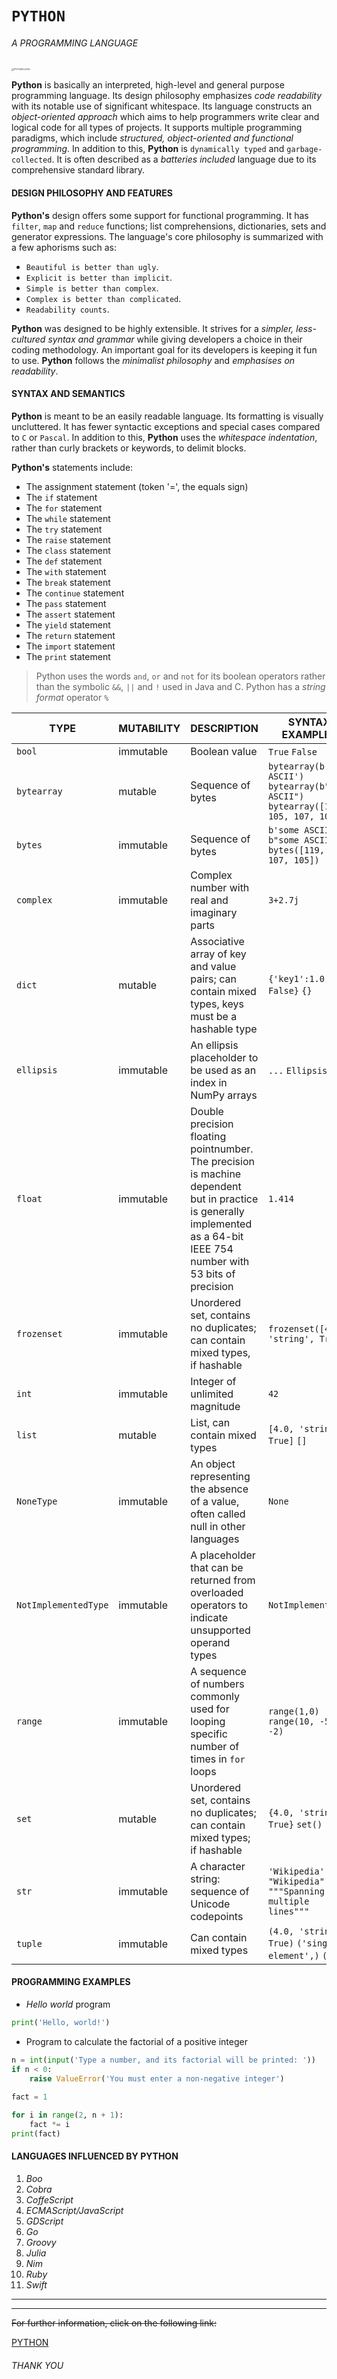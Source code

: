 #                             `PYTHON`

######                                                      A PROGRAMMING LANGUAGE

<img src="C:\Users\COMPUTER\Downloads\1200px-Python-logo-notext.svg.png" alt="PYTHON LOGO" style="zoom:25%;" />



**Python** is basically an interpreted, high-level and general purpose programming language. Its design philosophy emphasizes *code readability* with its notable use of significant whitespace. Its language constructs an _object-oriented approach_ which aims to help programmers write clear and logical code for all types of projects. It supports multiple programming paradigms, which include _structured, object-oriented and functional programming_. In addition to this, **Python** is `dynamically typed` and `garbage-collected`. It is often described as a _batteries included_ language due to its comprehensive standard library.



#### DESIGN PHILOSOPHY AND FEATURES

**Python's** design offers some support for functional programming. It has `filter`, `map` and `reduce` functions; list comprehensions, dictionaries, sets and generator expressions. The language's core philosophy is summarized with a few aphorisms such as:

* `Beautiful is better than ugly`.
* `Explicit is better than implicit`.
* `Simple is better than complex`.
* `Complex is better than complicated`.
* `Readability counts`.

**Python** was designed to be highly extensible. It strives for a *simpler, less-cultured syntax and grammar* while giving developers a choice in their coding methodology. An important goal for its developers is keeping it fun to use. **Python** follows the *minimalist philosophy* and *emphasises on readability*.



#### SYNTAX AND SEMANTICS

**Python** is meant to be an easily readable language. Its formatting is visually uncluttered. It has fewer syntactic exceptions and special cases compared to `C` or `Pascal`. In addition to this, **Python** uses the *whitespace indentation*, rather than curly brackets or keywords, to delimit blocks. 

**Python's** statements include:

* The assignment statement (token '=', the equals sign)
* The `if` statement
* The `for` statement
* The `while` statement
* The `try` statement
* The `raise` statement
* The `class` statement
* The `def` statement
* The `with` statement
* The `break` statement
* The `continue` statement
* The `pass` statement
* The `assert` statement
* The `yield` statement
* The `return` statement
* The `import` statement
* The `print` statement



> Python uses the words `and`, `or` and `not` for its boolean operators rather than the symbolic `&&`, `||` and `!` used in Java and C. Python has a *string format* operator `%`



| **TYPE**             | **MUTABILITY** | **DESCRIPTION**                                              | **SYNTAX EXAMPLES**                                          |
| -------------------- | -------------- | ------------------------------------------------------------ | ------------------------------------------------------------ |
| `bool`               | immutable      | Boolean value                                                | `True`  `False`                                              |
| `bytearray`          | mutable        | Sequence of bytes                                            | `bytearray(b'some ASCII')`  `bytearray(b"some ASCII")`  `bytearray([119, 105, 107, 105])` |
| `bytes`              | immutable      | Sequence of bytes                                            | `b'some ASCII'`  `b"some ASCII"`  `bytes([119, 105, 107, 105])` |
| `complex`            | immutable      | Complex number with real and imaginary parts                 | `3+2.7j`                                                     |
| `dict`               | mutable        | Associative array of key and value pairs; can contain mixed types, keys must be a hashable type | `{'key1':1.0, 3 : False}`  `{}`                              |
| `ellipsis`           | immutable      | An ellipsis placeholder to be used as an index in NumPy arrays | `...`   `Ellipsis`                                           |
| `float`              | immutable      | Double precision floating pointnumber. The precision is machine dependent but in practice is generally implemented as a 64-bit IEEE 754 number with 53 bits of precision | `1.414`                                                      |
| `frozenset`          | immutable      | Unordered set, contains no duplicates; can contain mixed types, if hashable | `frozenset([4.0, 'string', True])`                           |
| `int`                | immutable      | Integer of unlimited magnitude                               | `42`                                                         |
| `list`               | mutable        | List, can contain mixed types                                | `[4.0, 'string', True]`  `[]`                                |
| `NoneType`           | immutable      | An object representing the absence of a value, often called null in other languages | `None`                                                       |
| `NotImplementedType` | immutable      | A placeholder that can be returned from overloaded operators to indicate unsupported operand types | `NotImplemented`                                             |
| `range`              | immutable      | A sequence of numbers commonly used for looping specific number of times in `for` loops | `range(1,0)`  `range(10, -5, -2)`                            |
| `set`                | mutable        | Unordered set, contains no duplicates; can contain mixed types; if hashable | `{4.0, 'string', True}`  `set()`                             |
| `str`                | immutable      | A character string: sequence of Unicode codepoints           | `'Wikipedia'`  `"Wikipedia"`  `"""Spanning multiple lines"""` |
| `tuple`              | immutable      | Can contain mixed types                                      | `(4.0, 'string', True)`  `('single element',)`  `()`         |





#### PROGRAMMING EXAMPLES

* *Hello world* program

```python
print('Hello, world!')
```





* Program to calculate the factorial of a positive integer

```python
n = int(input('Type a number, and its factorial will be printed: '))
if n < 0:
    raise ValueError('You must enter a non-negative integer')
    
fact = 1

for i in range(2, n + 1):
    fact *= i
print(fact)
```





#### LANGUAGES INFLUENCED BY PYTHON

1. *Boo*
2. *Cobra*
3. *CoffeScript*
4. *ECMAScript/JavaScript*
5. *GDScript*
6. *Go*
7. *Groovy*
8. *Julia*
9. *Nim*
10. *Ruby*
11. *Swift*

-----

------



~~For further information, click on the following link:~~

[PYTHON](https://en.wikipedia.org/wiki/Python_(programming_language))





###### THANK YOU

